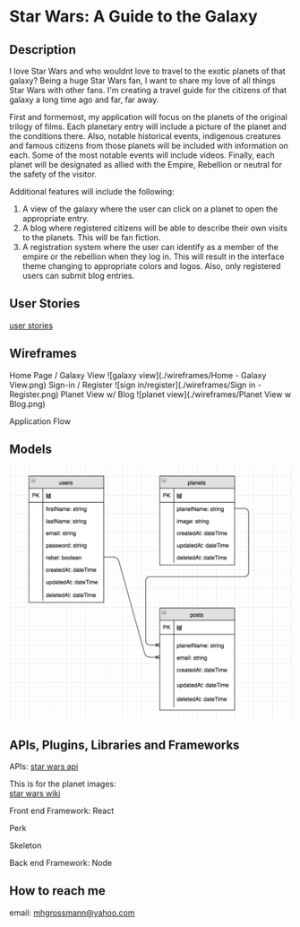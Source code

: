 
# Star Wars: A Guide to the Galaxy


## Description
I love Star Wars and who wouldnt love to travel to the exotic planets of that galaxy?  Being a huge Star Wars fan, I want to share my love of all things Star Wars with other fans.  I'm creating a travel guide for the citizens of that galaxy a long time ago and far, far away.    

First and formemost, my application will focus on the planets of the original trilogy of films.  Each planetary entry will include a picture of the planet and the conditions there.   Also, notable historical events, indigenous creatures and famous citizens from those planets will be included with information on each.  Some of the most notable events will include videos.   Finally, each planet will be designated as allied with the Empire, Rebellion or neutral for the safety of the visitor.        

Additional features will include the following:

1.  A view of the galaxy where the user can click on a planet to open the appropriate entry.
2.  A blog where registered citizens will be able to describe their own visits to the planets.  This will be fan fiction.
3.  A registration system where the user can identify as a member of the empire or the rebellion when they log in.  This will result in the interface theme changing to appropriate colors and logos.  Also, only registered users can submit blog entries.   

## User Stories
[user stories](https://trello.com/b/YzkaM1vF/star-wars-a-guide-to-the-galaxy)

## Wireframes

Home Page / Galaxy View
![galaxy view](./wireframes/Home - Galaxy View.png)
Sign-in / Register
![sign in/register](./wireframes/Sign in - Register.png)
Planet View w/ Blog
![planet view](./wireframes/Planet View w Blog.png)

Application Flow


## Models
![models](./model-diagrams/data_models.png)



## APIs, Plugins, Libraries and Frameworks  
APIs:
[star wars api](http://swapi.co)

This is for the planet images:  
[star wars wiki](http://starwars.wikia.com/wiki/Main_Page)

Front end Framework:
React  

Perk

Skeleton

Back end Framework: 
Node
 
## How to reach me
email: mhgrossmann@yahoo.com






